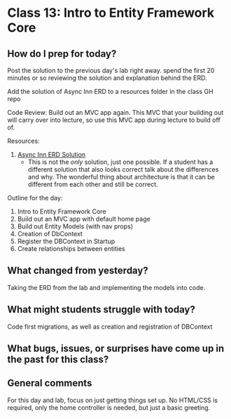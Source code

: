 # Class 13: Intro to Entity Framework Core

## How do I prep for today?
Post the solution to the previous day's lab right away. spend the first 20 minutes or so reviewing 
the solution and explanation behind the ERD. 

Add the solution of Async Inn ERD to a resources folder in the class GH repo

Code Review: Build out an MVC app again. This MVC that your building out will carry over
into lecture, so use this MVC app during lecture to build off of.

Resources:
1. [Async Inn ERD Solution](./Resources/AsyncInn2.png)
   - This is not the *only* solution, just one possible. If a student has a different solution that also
   looks correct talk about the differences and why. The wonderful thing about architecture is that it
    can be different from each other and still be correct.

Outline for the day:
1. Intro to Entity Framework Core
2. Build out an MVC app with default home page
3. Build out Entity Models (with nav props)
2. Creation of DbContext
3. Register the DBContext in Startup
3. Create relationships between entities

## What changed from yesterday? 
Taking the ERD from the lab and implementing the models into code. 

## What might students struggle with today?  
Code first migrations, as well as creation and registration of DBContext

## What bugs, issues, or surprises have come up in the past for this class?


## General comments
For this day and lab, focus on just getting things set up. No HTML/CSS is required, only
the home controller is needed, but just a basic greeting. 
